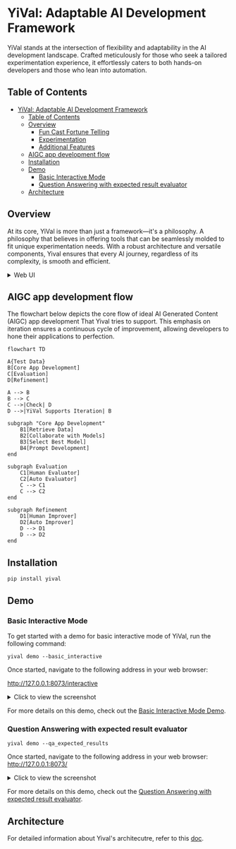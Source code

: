 # YiVal: Adaptable AI Development Framework

YiVal stands at the intersection of flexibility and adaptability in the AI development landscape. Crafted meticulously for those who seek a tailored experimentation experience, it effortlessly caters to both hands-on developers and those who lean into automation.

## Table of Contents

- [YiVal: Adaptable AI Development Framework](#yival-adaptable-ai-development-framework)
    - [Table of Contents](#table-of-contents)
    - [Overview](#overview)
        - [Fun Cast Fortune Telling](#fun-cast-fortune-telling)
        - [Experimentation](#experimentation)
        - [Additional Features](#additional-features)
    - [AIGC app development flow](#aigc-app-development-flow)
    - [Installation](#installation)
    - [Demo](#demo)
        - [Basic Interactive Mode](#basic-interactive-mode)
        - [Question Answering with expected result evaluator](#question-answering-with-expected-result-evaluator)
    - [Architecture](#architecture)

## Overview

At its core, YiVal is more than just a framework—it's a philosophy. A philosophy that believes in offering tools that can be seamlessly molded to fit unique experimentation needs. With a robust architecture and versatile components, Yival ensures that every AI journey, regardless of its complexity, is smooth and efficient.

<details>
<summary> Web UI</summary>

### Fun Cast Fortune Telling

Dive into the world of YiChing and discover your fortune on our index page. A fun and interactive way to get started with Yival.
<img width="1344" alt="Screenshot 2023-08-16 at 10 50 57 PM" src="https://github.com/YiVal/YiVal/assets/1544154/b5c04295-7809-4331-8cce-cc4a1ceea73c">

### Experimentation

- **Experiment Result Analysis**: Gain insights into aggregated outputs for each combination, evaluator outcomes, average latency, token usage, and sample test case results. The best combinations will be highlighted for ease of reference.
<img width="1360" alt="Screenshot 2023-08-16 at 10 51 57 PM" src="https://github.com/YiVal/YiVal/assets/1544154/054e7659-ceb1-4048-af4e-301958b0b675">

- **Data Analysis Page**: Delve deep into your experiment data, extracting meaningful insights and patterns that can guide further experimentation.
<img width="1349" alt="Screenshot 2023-08-16 at 10 54 50 PM" src="https://github.com/YiVal/YiVal/assets/1544154/3440b51c-f607-477d-9092-94be94b4ebbe">

- **Detailed Test Results**: A granular look at each test case result for every combination, providing a comprehensive understanding of the experiment's outcomes.
<img width="1321" alt="Screenshot 2023-08-16 at 10 57 22 PM" src="https://github.com/YiVal/YiVal/assets/1544154/8f1f9e04-e94c-473e-b7f8-83e6ce0f16e8">

- **Improver Experiment Result Analysis**: After the improvement phase, see the aggregated outputs for each combination. This includes evaluator outputs, average latency, token usage, and sample test cases, with the best combinations highlighted.
<img width="1322" alt="Screenshot 2023-08-16 at 10 57 58 PM" src="https://github.com/YiVal/YiVal/assets/1544154/fd087b34-d3d4-48bb-800e-68cf09e47e5d">

- **Improver Detailed Test Results**: Post-improvement, this page offers a detailed view of each test case result for every combination, showcasing the enhancement in results.
<img width="1283" alt="Screenshot 2023-08-16 at 10 58 18 PM" src="https://github.com/YiVal/YiVal/assets/1544154/3145de90-04b4-4cd6-8405-fae0ecb40545">

### Additional Features

- **Export Data**: Securely store and export your experiment for future reference or to share with peers.
<img width="295" alt="Screenshot 2023-08-16 at 10 59 01 PM" src="https://github.com/YiVal/YiVal/assets/1544154/2664fd03-0a3c-43ff-b065-8ea6cf440158">

- **Rating**: Human touch matters. Add ratings to each test case on the experiment results page based on configurable criteria.
<img width="1132" alt="Screenshot 2023-08-16 at 10 59 18 PM" src="https://github.com/YiVal/YiVal/assets/1544154/87161a42-711a-4fc5-bb87-93e79d745554">

- **Interactive Mode**: Flexibility at its best. Enter new test cases for combinations, tailoring your experimentation in real-time.
<img width="1358" alt="Screenshot 2023-08-16 at 11 02 37 PM" src="https://github.com/YiVal/YiVal/assets/1544154/f2ed3997-5f3c-4376-89a8-3ed3c5df0720">

</details>

## AIGC app development flow

The flowchart below depicts the core flow of ideal AI Generated Content (AIGC) app development That Yival tries to support. This emphasis on iteration ensures a continuous cycle of improvement, allowing developers to hone their applications to perfection.

```mermaid
flowchart TD

A{Test Data}
B[Core App Development]
C[Evaluation]
D[Refinement]

A --> B
B --> C
C -->|Check| D
D -->|YiVal Supports Iteration| B

subgraph "Core App Development"
    B1[Retrieve Data]
    B2[Collaborate with Models]
    B3[Select Best Model]
    B4[Prompt Development]
end

subgraph Evaluation
    C1[Human Evaluator]
    C2[Auto Evaluator]
    C --> C1
    C --> C2
end

subgraph Refinement
    D1[Human Improver]
    D2[Auto Improver]
    D --> D1
    D --> D2
end

```

## Installation

```
pip install yival
```

## Demo

### Basic Interactive Mode

To get started with a demo for basic interactive mode of YiVal, run the following command:

```
yival demo --basic_interactive
```

Once started, navigate to the following address in your web browser:

<http://127.0.0.1:8073/interactive>
<details>
  <summary>Click to view the screenshot</summary>
  
  ![Screenshot 2023-08-17 at 10 55 31 PM](https://github.com/YiVal/YiVal/assets/1544154/a720c3ad-1288-4830-8a3d-377d9827f46e)
  
</details>

For more details on this demo, check out the [Basic Interactive Mode Demo](https://github.com/YiVal/YiVal/blob/master/docs/docs/basic_interactive_mode.md#demo).

### Question Answering with expected result evaluator

```
yival demo --qa_expected_results
```

Once started, navigate to the following address in your web browser:
<http://127.0.0.1:8073/>
<details>
  <summary>Click to view the screenshot</summary>
  
 <img width="1288" alt="Screenshot 2023-08-18 at 1 11 44 AM" src="https://github.com/YiVal/YiVal/assets/1544154/4e9a182f-07ba-413e-9160-f38bfdc743ce">

</details>

For more details on this demo, check out the [Question Answering with expected result evaluator](https://github.com/YiVal/YiVal/blob/master/docs/docs/qa_expected_results.md#demo).

## Architecture

For detailed information about Yival's architecutre, refer to this [doc](https://github.com/YiVal/YiVal/blob/master/docs/architecture.md#demo).

